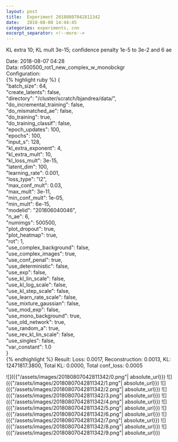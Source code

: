 ```yaml
---
layout: post
title:  Experiment 20180807042811342
date:   2018-08-08 14:44:45
categories: experiments, cnn
excerpt_separator: <!--more-->
---
```

KL extra 10; KL mult 3e-15; confidence penalty 1e-5 to 3e-2 and 6 ae  

 <!--more-->
Date: 2018-08-07 04:28  
Data: n500500_rot1_new_complex_w_monobckgr  
Configuration:   
{% highlight ruby %}
{  
    "batch_size": 64,   
    "create_latents": false,   
    "directory": "/cluster/scratch/bjandrea/data/",   
    "do_incremental_training": false,   
    "do_mismatched_ae": false,   
    "do_training": true,   
    "do_training_classif": false,   
    "epoch_updates": 100,   
    "epochs": 100,   
    "input_s": 128,   
    "kl_extra_exponent": 4,   
    "kl_extra_mult": 10,   
    "kl_loss_mult": 3e-15,   
    "latent_dim": 100,   
    "learning_rate": 0.001,   
    "loss_type": "l2",   
    "max_conf_mult": 0.03,   
    "max_mult": 3e-11,   
    "min_conf_mult": 1e-05,   
    "min_mult": 6e-15,   
    "modelid": "201806040046",   
    "n_ae": 6,   
    "numimgs": 500500,   
    "plot_dropout": true,   
    "plot_heatmap": true,   
    "rot": 1,   
    "use_complex_background": false,   
    "use_complex_images": true,   
    "use_conf_penal": true,   
    "use_deterministic": false,   
    "use_exp": false,   
    "use_kl_lin_scale": false,   
    "use_kl_log_scale": false,   
    "use_kl_step_scale": false,   
    "use_learn_rate_scale": false,   
    "use_mixture_gaussian": false,   
    "use_mod_exp": false,   
    "use_mono_background": true,   
    "use_old_network": true,   
    "use_random_a": true,   
    "use_rev_kl_lin_scale": false,   
    "use_singles": false,   
    "var_constant": 1.0  
}  
{% endhighlight %}
Result: Loss: 0.0017, Reconstruction: 0.0013, KL: 12471817.3800, Total KL: 0.0000,  Total conf_loss: 0.0005  

![]({{"/assets/images/20180807042811342/0.png"| absolute_url}})
![]({{"/assets/images/20180807042811342/1.png"| absolute_url}})
![]({{"/assets/images/20180807042811342/2.png"| absolute_url}})
![]({{"/assets/images/20180807042811342/3.png"| absolute_url}})
![]({{"/assets/images/20180807042811342/4.png"| absolute_url}})
![]({{"/assets/images/20180807042811342/5.png"| absolute_url}})
![]({{"/assets/images/20180807042811342/6.png"| absolute_url}})
![]({{"/assets/images/20180807042811342/7.png"| absolute_url}})
![]({{"/assets/images/20180807042811342/8.png"| absolute_url}})
![]({{"/assets/images/20180807042811342/9.png"| absolute_url}})
